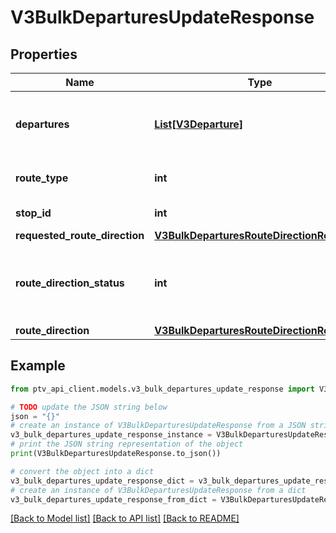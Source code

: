 # V3BulkDeparturesUpdateResponse


## Properties

Name | Type | Description | Notes
------------ | ------------- | ------------- | -------------
**departures** | [**List[V3Departure]**](V3Departure.md) | Timetabled and real-time service departures | [optional] 
**route_type** | **int** | Transport mode identifier | [optional] 
**stop_id** | **int** | Stop identifier | [optional] 
**requested_route_direction** | [**V3BulkDeparturesRouteDirectionResponse**](V3BulkDeparturesRouteDirectionResponse.md) |  | [optional] 
**route_direction_status** | **int** | The status of the route direction (changed | unchanged).  If changed, requests should change the requested_route_direction for the route_direction supplied. | [optional] 
**route_direction** | [**V3BulkDeparturesRouteDirectionResponse**](V3BulkDeparturesRouteDirectionResponse.md) |  | [optional] 

## Example

```python
from ptv_api_client.models.v3_bulk_departures_update_response import V3BulkDeparturesUpdateResponse

# TODO update the JSON string below
json = "{}"
# create an instance of V3BulkDeparturesUpdateResponse from a JSON string
v3_bulk_departures_update_response_instance = V3BulkDeparturesUpdateResponse.from_json(json)
# print the JSON string representation of the object
print(V3BulkDeparturesUpdateResponse.to_json())

# convert the object into a dict
v3_bulk_departures_update_response_dict = v3_bulk_departures_update_response_instance.to_dict()
# create an instance of V3BulkDeparturesUpdateResponse from a dict
v3_bulk_departures_update_response_from_dict = V3BulkDeparturesUpdateResponse.from_dict(v3_bulk_departures_update_response_dict)
```
[[Back to Model list]](../README.md#documentation-for-models) [[Back to API list]](../README.md#documentation-for-api-endpoints) [[Back to README]](../README.md)


